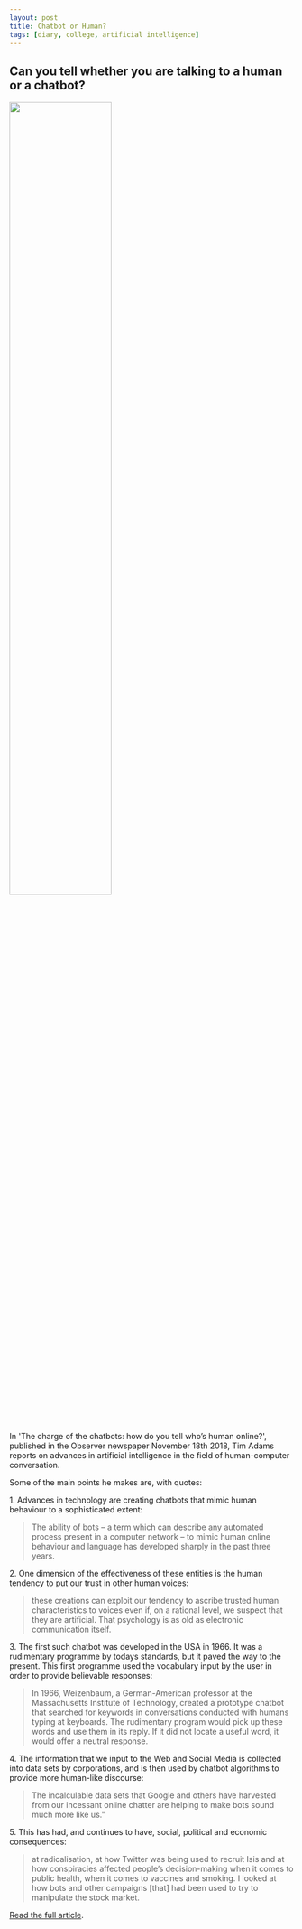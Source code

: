 ```yaml
---
layout: post
title: Chatbot or Human?
tags: [diary, college, artificial intelligence]
---
```

 
<h2>Can you tell whether you are talking to a human or a chatbot?</h2>

<img src="https://i.guim.co.uk/img/media/1213b019decc7688d9ee3f14a317c5e6548d15a6/242_130_2377_1426/master/2377.jpg?width=1300&quality=85&auto=format&fit=max&s=19c8fe1a290e867631cb731855ad3558" style="width:60%;" >

In 'The charge of the chatbots: how do you tell who’s human online?', published in the Observer newspaper November 18th 2018, Tim Adams reports on advances in artificial intelligence in the field of human-computer conversation.

Some of the main points he makes are, with quotes:

<p>1. Advances in technology are creating chatbots that mimic human behaviour to a sophisticated extent:</p>

> The ability of bots – a term which can describe any automated process present in a computer network – to mimic human online behaviour and language has developed sharply in the past three years.

<p>2. One dimension of the effectiveness of these entities is the human tendency to put our trust in other human voices:</p>

> these creations can exploit our tendency to ascribe trusted human characteristics to voices even if, on a rational level, we suspect that they are artificial. That psychology is as old as electronic communication itself.

<p>3. The first such chatbot was developed in the USA in 1966. It was a rudimentary programme by todays standards, but it paved the way to the present. This first programme used the vocabulary input by the user in order to provide believable responses:</p>

> In 1966, Weizenbaum, a German-American professor at the Massachusetts Institute of Technology, created a prototype chatbot that searched for keywords in conversations conducted with humans typing at keyboards. The rudimentary program would pick up these words and use them in its reply. If it did not locate a useful word, it would offer a neutral response.

<p>4. The information that we input to the Web and Social Media is collected into data sets by corporations, and is then used by chatbot algorithms to provide more human-like discourse:</p>

> The incalculable data sets that Google and others have harvested from our incessant online chatter are helping to make bots sound much more like us."

<p>5. This has had, and continues to have,  social, political and economic consequences:</p>

> at radicalisation, at how Twitter was being used to recruit Isis and at how conspiracies affected people’s decision-making when it comes to public health, when it comes to vaccines and smoking. I looked at how bots and other campaigns [that] had been used to try to manipulate the stock market.

<a href="https://www.theguardian.com/technology/2018/nov/18/how-can-you-tell-who-is-human-online-chatbots?CMP=share_btn_tw">Read the full article</a>. 
